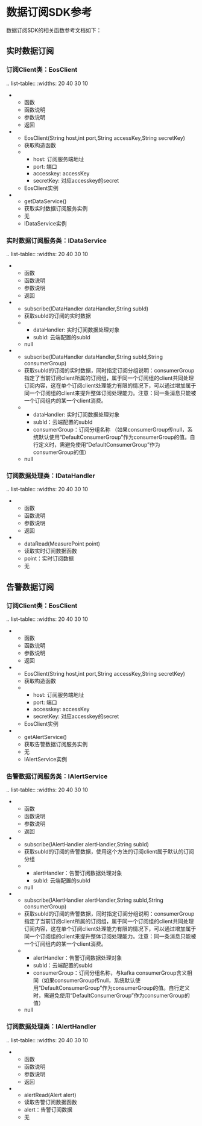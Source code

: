 # 数据订阅SDK参考

数据订阅SDK的相关函数参考文档如下：

## 实时数据订阅

### 订阅Client类：EosClient

.. list-table::
   :widths: 20 40 30 10

   * - 函数
     - 函数说明
     - 参数说明
     - 返回
   * - EosClient(String host,int port,String accessKey,String secretKey)
     - 获取构造函数
     - + host: 订阅服务端地址
       + port: 端口
       + accesskey: accessKey
       + secretKey: 对应accesskey的secret
     - EosClient实例
   * - getDataService()
     - 获取实时数据订阅服务实例
     - 无
     - IDataService实例


### 实时数据订阅服务类：IDataService

.. list-table::
   :widths: 20 40 30 10

   * - 函数
     - 函数说明
     - 参数说明
     - 返回
   * - subscribe(IDataHandler dataHandler,String subId)
     - 获取subId的订阅的实时数据
     - + dataHandler: 实时订阅数据处理对象
       + subId: 云端配置的subId
     - null
   * - subscribe(IDataHandler dataHandler,String subId,String consumerGroup)
     - 获取subId的订阅的实时数据，同时指定订阅分组说明：consumerGroup指定了当前订阅client所属的订阅组，属于同一个订阅组的client共同处理订阅内容，这在单个订阅client处理能力有限的情况下，可以通过增加属于同一个订阅组的client来提升整体订阅处理能力。注意：同一条消息只能被一个订阅组内的某一个client消费。
     - + dataHandler: 实时订阅数据处理对象
       + subId：云端配置的subId
       + consumerGroup：订阅分组名称 （如果consumerGroup传null，系统默认使用“DefaultConsumerGroup”作为consumerGroup的值。自行定义时，需避免使用“DefaultConsumerGroup”作为consumerGroup的值）
     - null


### 订阅数据处理类：IDataHandler

.. list-table::
   :widths: 20 40 30 10

   * - 函数
     - 函数说明
     - 参数说明
     - 返回
   * - dataRead(MeasurePoint point)
     - 读取实时订阅数据函数
     - point：实时订阅数据
     - 无



## 告警数据订阅

### 订阅Client类：EosClient

.. list-table::
   :widths: 20 40 30 10

   * - 函数
     - 函数说明
     - 参数说明
     - 返回
   * - EosClient(String host,int port,String accessKey,String secretKey)
     - 获取构造函数
     - + host: 订阅服务端地址
       + port: 端口
       + accesskey: accessKey
       + secretKey: 对应accesskey的secret
     - EosClient实例
   * - getAlertService()
     - 获取告警数据订阅服务实例
     - 无
     - IAlertService实例


### 告警数据订阅服务类：IAlertService

.. list-table::
   :widths: 20 40 30 10

   * - 函数
     - 函数说明
     - 参数说明
     - 返回
   * - subscribe(IAlertHandler alertHandler,String subId)
     - 获取subId的订阅的告警数据，使用这个方法的订阅client属于默认的订阅分组
     - + alertHandler：告警订阅数据处理对象
       + subId: 云端配置的subId
     - null
   * - subscribe(IAlertHandler alertHandler,String subId,String consumerGroup)
     - 获取subId的订阅的告警数据，同时指定订阅分组说明：consumerGroup指定了当前订阅client所属的订阅组，属于同一个订阅组的client共同处理订阅内容，这在单个订阅client处理能力有限的情况下，可以通过增加属于同一个订阅组的client来提升整体订阅处理能力。注意：同一条消息只能被一个订阅组内的某一个client消费。
     - + alertHandler：告警订阅数据处理对象
       + subId：云端配置的subId
       + consumerGroup：订阅分组名称，与kafka consumerGroup含义相同（如果consumerGroup传null，系统默认使用“DefaultConsumerGroup”作为consumerGroup的值。自行定义时，需避免使用“DefaultConsumerGroup”作为consumerGroup的值）
     - null


### 订阅数据处理类：IAlertHandler

.. list-table::
   :widths: 20 40 30 10

   * - 函数
     - 函数说明
     - 参数说明
     - 返回
   * - alertRead(Alert alert)
     - 读取告警订阅数据函数
     - alert：告警订阅数据
     - 无



<!--end-->
